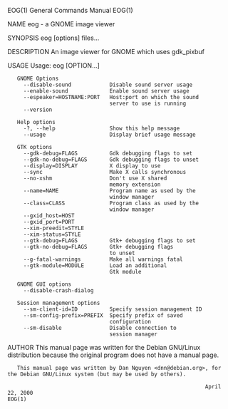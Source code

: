 EOG(1)                                                        General Commands Manual                                                       EOG(1)

NAME
       eog - a GNOME image viewer

SYNOPSIS
       eog [options] files...

DESCRIPTION
       An image viewer for GNOME which uses gdk_pixbuf

USAGE
       Usage: eog [OPTION...]

       GNOME Options
         --disable-sound            Disable sound server usage
         --enable-sound             Enable sound server usage
         --espeaker=HOSTNAME:PORT   Host:port on which the sound
                                    server to use is running
         --version

       Help options
         -?, --help                 Show this help message
         --usage                    Display brief usage message

       GTK options
         --gdk-debug=FLAGS          Gdk debugging flags to set
         --gdk-no-debug=FLAGS       Gdk debugging flags to unset
         --display=DISPLAY          X display to use
         --sync                     Make X calls synchronous
         --no-xshm                  Don't use X shared
                                    memory extension
         --name=NAME                Program name as used by the
                                    window manager
         --class=CLASS              Program class as used by the
                                    window manager
         --gxid_host=HOST
         --gxid_port=PORT
         --xim-preedit=STYLE
         --xim-status=STYLE
         --gtk-debug=FLAGS          Gtk+ debugging flags to set
         --gtk-no-debug=FLAGS       Gtk+ debugging flags
                                    to unset
         --g-fatal-warnings         Make all warnings fatal
         --gtk-module=MODULE        Load an additional
                                    Gtk module

       GNOME GUI options
         --disable-crash-dialog

       Session management options
         --sm-client-id=ID          Specify session management ID
         --sm-config-prefix=PREFIX  Specify prefix of saved
                                    configuration
         --sm-disable               Disable connection to
                                    session manager

AUTHOR
       This manual page was written for the Debian GNU/Linux distribution because the original program does not have a manual page.

       This manual page was written by Dan Nguyen <dnn@debian.org>, for the Debian GNU/Linux system (but may be used by others).

                                                                  April 22, 2000                                                            EOG(1)
